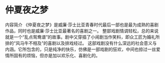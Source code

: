 # 仲夏夜之梦

内容简介
《仲夏夜之梦》是威廉·莎士比亚青春时代最后一部也是最为成熟的喜剧作品，同时也是威廉·莎士比亚最著名的喜剧之一。
整部戏剧情调轻松，总的来说就是一个“乱点鸳鸯谱”的故事。剧中又穿插了小闹剧当作笑料，即众工匠为婚礼所排的“风马牛不相及”的喜剧以及排戏经过。
这部戏剧没有什么深远的社会意义与内涵。它所包含的，只是纯净的快乐，仿佛是一部戏剧的狂欢，中间也掠过一丝爱情所固有的烦恼，但亦是加以欢乐化、喜剧化的。